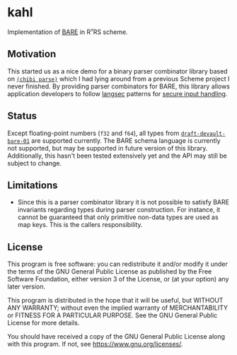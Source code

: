 # kahl

Implementation of [BARE][bare web] in R⁷RS scheme.

## Motivation

This started us as a nice demo for a binary parser combinator library
based on [`(chibi parse)`][chibi parse] which I had lying around from a
previous Scheme project I never finished. By providing parser
combinators for BARE, this library allows application developers to
follow [langsec][langsec web] patterns for [secure input handling][bratus parser].

## Status

Except floating-point numbers (`f32` and `f64`), all types from
[`draft-devault-bare-01`][draft-devault-bare-01] are supported
currently. The BARE schema language is currently not supported, but may
be supported in future version of this library. Additionally, this
hasn't been tested extensively yet and the API may still be subject to
change.

## Limitations

* Since this is a parser combinator library it is not possible to
  satisfy BARE invariants regarding types during parser construction.
  For instance, it cannot be guaranteed that only primitive non-data
  types are used as map keys. This is the callers responsibility.

## License

This program is free software: you can redistribute it and/or modify
it under the terms of the GNU General Public License as published by
the Free Software Foundation, either version 3 of the License, or
(at your option) any later version.

This program is distributed in the hope that it will be useful,
but WITHOUT ANY WARRANTY; without even the implied warranty of
MERCHANTABILITY or FITNESS FOR A PARTICULAR PURPOSE. See the
GNU General Public License for more details.

You should have received a copy of the GNU General Public License
along with this program. If not, see <https://www.gnu.org/licenses/>.

[bare web]: https://baremessages.org/
[chibi parse]: https://synthcode.com/scheme/chibi/lib/chibi/parse.html
[draft-devault-bare-01]: https://datatracker.ietf.org/doc/html/draft-devault-bare-01
[langsec web]: https://langsec.org/
[bratus parser]: https://www.usenix.org/publications/login/spring2017/bratus
